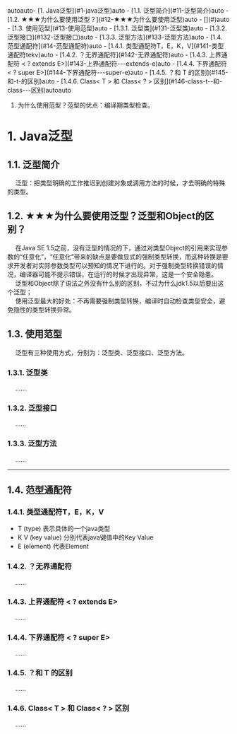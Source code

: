 



<!-- TOC -->autoauto- [1. Java泛型](#1-java泛型)auto    - [1.1. 泛型简介](#11-泛型简介)auto    - [1.2. ★★★为什么要使用泛型？](#12-★★★为什么要使用泛型)auto    - [](#)auto    - [1.3. 使用范型](#13-使用范型)auto        - [1.3.1. 泛型类](#131-泛型类)auto        - [1.3.2. 泛型接口](#132-泛型接口)auto        - [1.3.3. 泛型方法](#133-泛型方法)auto    - [1.4. 范型通配符](#14-范型通配符)auto        - [1.4.1. 类型通配符T，E，K，V](#141-类型通配符tekv)auto        - [1.4.2. ？无界通配符](#142-无界通配符)auto        - [1.4.3. 上界通配符 < ? extends E>](#143-上界通配符---extends-e)auto        - [1.4.4. 下界通配符 < ? super E>](#144-下界通配符---super-e)auto        - [1.4.5. ？和 T 的区别](#145-和-t-的区别)auto        - [1.4.6. Class< T > 和 Class< ? > 区别](#146-class-t--和-class---区别)autoauto<!-- /TOC -->

<!--
Java 中的通配符 T，E，K，V，？，你确定都了解吗？ 
https://mp.weixin.qq.com/s/0AZY4XFO6AOyuihshKYtzQ

Java泛型的特点与优缺点，泛型擦除是怎么回事？ 
https://mp.weixin.qq.com/s/xW9PC88-OCbGSYI_897dow

面试官又来问：List<String>能否转化为List<Object>? 
https://mp.weixin.qq.com/s/UWeS1F1jCfyBvRlJPazbZA

原生态类型与泛型

https://www.jianshu.com/p/c999721756e7
-->


<!-- 

Java的“泛型”特性，你以为自己会了？
https://mp.weixin.qq.com/s/skxnaaPz2eN1YASUlfwMDA

https://www.jianshu.com/p/973bf08bf6ae
-->

1. 为什么使用范型？范型的优点：编译期类型检查。  



# 1. Java泛型
## 1.1. 泛型简介
<!-- 
https://mp.weixin.qq.com/s/ilqFpf5kE0XzJnOv9SsX7Q
-->
&emsp; 泛型：把类型明确的工作推迟到创建对象或调用方法的时候，才去明确的特殊的类型。  


## 1.2. ★★★为什么要使用泛型？泛型和Object的区别？  
<!-- 

Java 泛型优点之编译时类型检查
https://developer.aliyun.com/article/617432

https://mp.weixin.qq.com/s/skxnaaPz2eN1YASUlfwMDA
https://mp.weixin.qq.com/s/4QqRkHJ4NeZW9EgR4oOwhA
https://mp.weixin.qq.com/s/kXaXODEZcxSNkALE7Im8Aw

一分钟搞懂泛型和Object的区别？
https://wenku.baidu.com/view/8d1697e70f22590102020740be1e650e52eacf6b.html

https://www.cnblogs.com/xiaoxiong2015/p/12705815.html
-->
&emsp; 在Java SE 1.5之前，没有泛型的情况的下，通过对类型Object的引用来实现参数的“任意化”，“任意化”带来的缺点是要做显式的强制类型转换，而这种转换是要求开发者对实际参数类型可以预知的情况下进行的。对于强制类型转换错误的情况，编译器可能不提示错误，在运行的时候才出现异常，这是一个安全隐患。  
&emsp; 泛型和Object除了语法之外没有什么别的区别，不过为什么jdk1.5以后要出这个泛型；  
&emsp; 使用泛型最大的好处：不再需要强制类型转换，编译时自动检查类型安全，避免隐性的类型转换异常。  


## 1.3. 使用范型  
<!-- 
https://mp.weixin.qq.com/s/skxnaaPz2eN1YASUlfwMDA
https://mp.weixin.qq.com/s/kXaXODEZcxSNkALE7Im8Aw
https://mp.weixin.qq.com/s/4QqRkHJ4NeZW9EgR4oOwhA
https://www.cnblogs.com/lihaoyang/p/7104293.html
-->
&emsp; 泛型有三种使用方式，分别为：泛型类、泛型接口、泛型方法。  

### 1.3.1. 泛型类  
&emsp; ......

### 1.3.2. 泛型接口  
&emsp; ......

### 1.3.3. 泛型方法  
&emsp; ......

----
## 1.4. 范型通配符  
<!-- 
https://mp.weixin.qq.com/s/kXaXODEZcxSNkALE7Im8Aw
https://mp.weixin.qq.com/s/4QqRkHJ4NeZW9EgR4oOwhA
-->

### 1.4.1. 类型通配符T，E，K，V  

* T (type) 表示具体的一个java类型  
* K V (key value) 分别代表java键值中的Key Value  
* E (element) 代表Element  

### 1.4.2. ？无界通配符  
&emsp; ......

### 1.4.3. 上界通配符 < ? extends E>  
&emsp; ......

### 1.4.4. 下界通配符 < ? super E>  
&emsp; ......

### 1.4.5. ？和 T 的区别  
<!-- 
https://mp.weixin.qq.com/s/YDGfYDWop9lvCWKym66_qA
-->
&emsp; ......

### 1.4.6. Class< T > 和 Class< ? > 区别  
&emsp; ......
